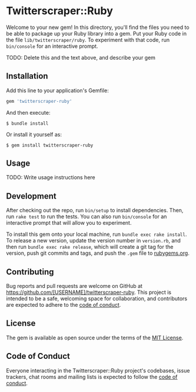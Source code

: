 # Twitterscraper::Ruby

Welcome to your new gem! In this directory, you'll find the files you need to be able to package up your Ruby library into a gem. Put your Ruby code in the file `lib/twitterscraper/ruby`. To experiment with that code, run `bin/console` for an interactive prompt.

TODO: Delete this and the text above, and describe your gem

## Installation

Add this line to your application's Gemfile:

```ruby
gem 'twitterscraper-ruby'
```

And then execute:

    $ bundle install

Or install it yourself as:

    $ gem install twitterscraper-ruby

## Usage

TODO: Write usage instructions here

## Development

After checking out the repo, run `bin/setup` to install dependencies. Then, run `rake test` to run the tests. You can also run `bin/console` for an interactive prompt that will allow you to experiment.

To install this gem onto your local machine, run `bundle exec rake install`. To release a new version, update the version number in `version.rb`, and then run `bundle exec rake release`, which will create a git tag for the version, push git commits and tags, and push the `.gem` file to [rubygems.org](https://rubygems.org).

## Contributing

Bug reports and pull requests are welcome on GitHub at https://github.com/[USERNAME]/twitterscraper-ruby. This project is intended to be a safe, welcoming space for collaboration, and contributors are expected to adhere to the [code of conduct](https://github.com/[USERNAME]/twitterscraper-ruby/blob/master/CODE_OF_CONDUCT.md).


## License

The gem is available as open source under the terms of the [MIT License](https://opensource.org/licenses/MIT).

## Code of Conduct

Everyone interacting in the Twitterscraper::Ruby project's codebases, issue trackers, chat rooms and mailing lists is expected to follow the [code of conduct](https://github.com/[USERNAME]/twitterscraper-ruby/blob/master/CODE_OF_CONDUCT.md).
